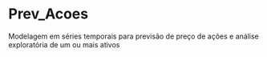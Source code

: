 # Prev_Acoes
Modelagem em séries temporais para previsão de preço de ações e análise exploratória de um ou mais ativos
